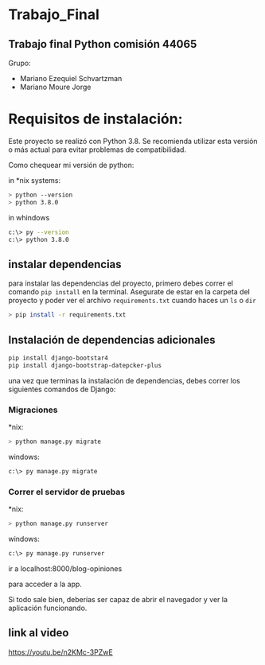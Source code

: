 # Trabajo_Final
## Trabajo final Python comisión 44065
Grupo:
- Mariano Ezequiel Schvartzman
- Mariano Moure Jorge

# Requisitos de instalación:
Este proyecto se realizó con Python 3.8. Se recomienda utilizar esta versión o más actual para evitar problemas de compatibilidad.

Como chequear mi versión de python:

in *nix systems:

```bash
> python --version
> python 3.8.0
```

in whindows

```bash
c:\> py --version
c:\> python 3.8.0
```

## instalar dependencias

para instalar las dependencias del proyecto, primero debes correr el comando `pip install` en la terminal. Asegurate de estar en la carpeta del proyecto y poder ver el archivo `requirements.txt` cuando haces un `ls` o `dir`

```bash
> pip install -r requirements.txt
```
## Instalación de dependencias adicionales

```bash
pip install django-bootstar4 
pip install django-bootstrap-datepcker-plus
```

una vez que terminas la instalación de dependencias, debes correr los siguientes comandos de Django:

### Migraciones

*nix:
```bash
> python manage.py migrate
```

windows:
```bash
c:\> py manage.py migrate
```

### Correr el servidor de pruebas

*nix:
```bash
> python manage.py runserver
```

windows:
```bash
c:\> py manage.py runserver
```

ir a localhost:8000/blog-opiniones

para acceder a la app.

Si todo sale bien, deberías ser capaz de abrir el navegador y ver la aplicación funcionando.

## link al video

https://youtu.be/n2KMc-3PZwE
